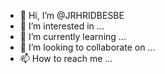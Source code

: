 - 👋 Hi, I’m @JRHRIDBESBE
- 👀 I’m interested in ...
- 🌱 I’m currently learning ...
- 💞️ I’m looking to collaborate on ...
- 📫 How to reach me ...

<!---
JRHRIDBESBE/JRHRIDBESBE is a ✨ special ✨ repository because its `README.md` (this file) appears on your GitHub profile.
You can click the Preview link to take a look at your changes.
--->
